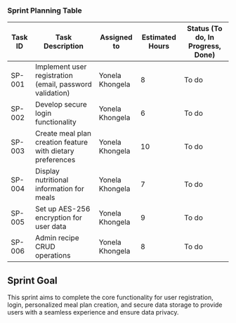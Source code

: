### Sprint Planning Table

| Task ID | Task Description | Assigned to | Estimated Hours | Status (To do, In Progress, Done) |
|---------|------------------|-------------|-----------------|----------------------------------|
| SP-001  | Implement user registration (email, password validation) | Yonela Khongela | 8 | To do |
| SP-002  | Develop secure login functionality | Yonela Khongela | 6 | To do |
| SP-003  | Create meal plan creation feature with dietary preferences | Yonela Khongela | 10 | To do |
| SP-004  | Display nutritional information for meals | Yonela Khongela | 7 | To do |
| SP-005  | Set up AES-256 encryption for user data | Yonela Khongela | 9 | To do |
| SP-006  | Admin recipe CRUD operations | Yonela Khongela | 8 | To do |

## Sprint Goal 
This sprint aims to complete the core functionality for user registration, login, personalized meal plan creation, and secure data storage to provide users with a seamless experience and ensure data privacy.
